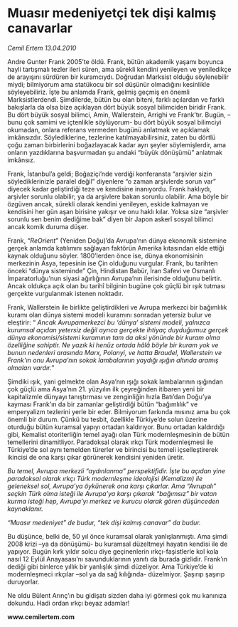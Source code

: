 # Muasır medeniyetçi tek dişi kalmış canavarlar

*Cemil Ertem 13.04.2010*

<div class="yazi"><p>Andre Gunter Frank 2005’te öldü. Frank, bütün akademik yaşamı boyunca hayli tartışmalı tezler ileri süren, ama sürekli kendini yenileyen ve yeniledikçe de arayışını sürdüren bir kuramcıydı. Doğrudan Marksist olduğu söylenebilir miydi; bilmiyorum ama statükocu bir sol düşünür olmadığını kesinlikle söyleyebiliriz. İşte bu anlamda Frank, gelmiş geçmiş en önemli Marksistlerdendi. Şimdilerde, bütün bu olan biteni, farklı açılardan ve farklı bakışlarla da olsa bize açıklayan dört büyük sosyal bilimciden biridir Frank. Bu dört büyük sosyal bilimci, Amin, Wallerstein, Arrighi ve Frank’tır. Bugün, –bunu çok samimi ve içtenlikle söylüyorum- bu dört büyük sosyal bilimciyi okumadan, onlara referans vermeden bugünü anlatmak ve açıklamak imkânsızdır. Söylediklerine, tezlerine katılmayabilirsiniz, zaten bu dörtlü çoğu zaman birbirlerini boğazlayacak kadar ayrı şeyler söylemişlerdir, ama onların yazdıklarına başvurmadan şu andaki “büyük dönüşümü” anlatmak imkânsız.</p>
<p>Frank, İstanbul’a geldi; Boğaziçi’nde verdiği konferansta “arşivler sizin söylediklerinizle paralel değil” diyenlere “o zaman arşivlerde sorun var” diyecek kadar geliştirdiği teze ve kendisine inanıyordu. Frank haklıydı, arşivler sorunlu olabilir; ya da arşivlere bakan sorunlu olabilir. Ama böyle bir özgüven ancak, sürekli olarak kendini yenileyen, eskide kalmayan ve kendisini her gün aşan birisine yakışır ve onu haklı kılar. Yoksa size “arşivler sorunlu sen benim dediğime bak” diyen bir Japon askerî sosyal bilimci ancak komik duruma düşer.</p>
<p>Frank, “<i>ReOrient</i>” (Yeniden Doğu)’da Avrupa’nın dünya ekonomik sistemine gerçek anlamda katılımını sağlayan faktörün Amerika kıtasından elde ettiği kaynak olduğunu söyler. 1800’lerden önce ise, dünya ekonomisinin merkezinin Asya, tepesinin ise Çin olduğunu vurgular. Frank, bu tarihten önceki “dünya sisteminde” Çin, Hindistan Babür, İran Safevi ve Osmanlı İmparatorluğu’nun siyasi ağırlığının Avrupa’nın ilerisinde olduğunu belirtir. Ancak oldukça açık olan bu tarihî bilginin bugüne çok güçlü bir ışık tutması gerçekte vurgulanmak istenen noktadır.</p>
<p>Frank, Wallerstein ile birlikte geliştirdikleri ve Avrupa merkezci bir bağımlılık kuramı olan dünya sistemi modeli kuramını sonradan yetersiz bulur ve eleştirir: “<i> Ancak Avrupamerkezci bu </i><i>‘</i><i>dünya</i><i>’</i><i> sistemi modeli, yalnızca kurumsal açıdan yetersiz değil ayrıca gerçekte ihtiyaç duyduğumuz gerçek dünya ekonomisi/sistemi kuramının tam da aksi yönünde bir kuram olma özelliğine sahiptir. Ne yazık ki henüz ortada </i><i>hâlâ</i><i> böyle bir kuram yok ve bunun nedenleri arasında Marx, Polanyi, ve hatta Braudel, Wallerstein ve Frank’ın onu Avrupa’nın sokak lambalarının yaydığı ışığın altında aramış olmaları vardır.</i>”</p>
<p>Şimdiki ışık, yani gelmekte olan Asya’nın ışığı sokak lambalarının ışığından çok güçlü ama Asya’nın 21. yüzyılın ilk çeyreğinden itibaren yeni bir kapitalizmle dünyayı tanıştırması ve zenginliğin hızla Batı’dan Doğu’ya kayması Frank’ın da bir zamanlar geliştirdiği bütün “bağımlılık” ve emperyalizm tezlerini yerle bir eder. Bilmiyorum farkında mısınız ama bu çok önemli bir durum. Çünkü bu tesbit, özellikle Türkiye’de solun üzerine oturduğu bütün kuramsal yapıyı ortadan kaldırıyor. Bunu ortadan kaldırdığı gibi, Kemalist otoriterliğin temel ayağı olan Türk modernleşmesinin de bütün temellerini dinamitliyor. Paradoksal olarak ırkçı Türk modernleşmesi ile Türkiye’de sol aynı temelden türerler ve birincisi bu temeli içselleştirerek ikincisi de ona karşı çıkar görünerek kendisini yeniden üretir.</p>
<p><i>Bu temel</i><i>,</i><i> Avrupa merkezli “aydınlanma” perspektifidir. İşte bu açıdan yine paradoksal olarak ırkçı Türk modernleşme ideolojisi (Kemalizm) ile geleneksel sol, Avrupa’ya öykünerek ona karşı çıkarlar. Ama “Avrupalı” seçkin Türk olma isteği ile Avrupa’ya karşı çıkarak “bağımsız” bir vatan kurma isteği hep, Avrupa’yı merkez ve kurucu olarak gören düşünceden kaynaklanır. </i></p>
<p><i>“Muasır medeniyet” de budur, “tek dişi kalmış canavar” da budur.</i></p>
<p>Bu düşünce, belki de, 50 yıl önce kuramsal olarak yanlışlanmıştı. Ama şimdi 2008 krizi –ya da dönüşümü- bu kuramsal düzeltmeyi hayatın kendisi ile de yapıyor. Bugün kırk yıldır solcu diye geçinenlerin ırkçı-faşistlerle kol kola nasıl 12 Eylül Anayasası’nı savunduklarının yanıtı da burada gizlidir. Frank’ın dediği gibi binlerce yıllık bir yanlışlık şimdi düzeliyor. Ama Türkiye’de ki modernleşmeci ırkçılar –sol ya da sağ kılığında- düzelmiyor. Şaşırıp şaşırıp duruyorlar. </p>
<p>Ne oldu Bülent Arınç’ın bu gidişatı sizden daha iyi görmesi çok mu kanınıza dokundu. Hadi ordan ırkçı beyaz adamlar!</p>
<p><b>www.cemilertem.com</b></p></div>
